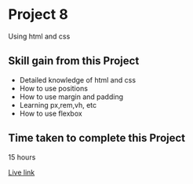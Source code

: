 # Project 8

Using html and css

## Skill gain from this Project

- Detailed knowledge of html and css
- How to use positions
- How to use margin and padding
- Learning px,rem,vh, etc
- How to use flexbox

## Time taken to complete this Project 

 15 hours

 

 
 [Live link](https://cerulean-jalebi-9e28b0.netlify.app/)
